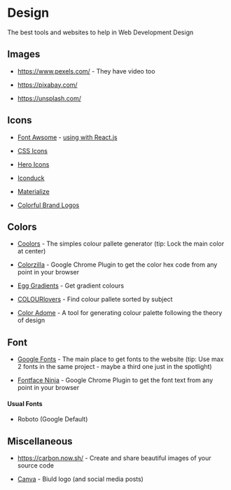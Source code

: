 # Design

The best tools and websites to help in Web Development Design

## Images

- <https://www.pexels.com/> - They have video too

- <https://pixabay.com/>

- <https://unsplash.com/>

## Icons

- [Font Awsome](https://fontawesome.com/) - [using with React.js](https://github.com/PedroMarianoAlmeida/Web-Dev-Panning/blob/master/tutorials/fontawesome-react.md)

- [CSS Icons](https://css.gg/)

- [Hero Icons](https://heroicons.com/)

- [Iconduck](https://iconduck.com/)

- [Materialize](https://materializecss.com/icons.html)

- [Colorful Brand Logos](https://seeklogo.com/)

## Colors

- [Coolors](https://coolors.co/) - The simples colour pallete generator (tip: Lock the main color at center)

- [Colorzilla](https://www.colorzilla.com/chrome/) - Google Chrome Plugin to get the color hex code from any point in your browser

- [Egg Gradients](https://www.eggradients.com/) - Get gradient colours

- [COLOURlovers](https://www.colourlovers.com/) - Find colour pallete sorted by subject

- [Color Adome](https://color.adobe.com/) - A tool for generating colour palette following the theory of design

## Font

- [Google Fonts](https://fonts.google.com/) - The main place to get fonts to the website (tip: Use max 2 fonts in the same project - maybe a third one just in the spotlight)

- [Fontface Ninja](https://www.fonts.ninja/) - Google Chrome Plugin to get the font text from any point in your browser

#### Usual Fonts

- Roboto (Google Default)

## Miscellaneous

- <https://carbon.now.sh/> - Create and share beautiful images of your source code

- [Canva](https://www.canva.com/) - Biuld logo (and social media posts)
